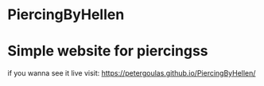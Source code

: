 # PiercingByHellen

# Simple website for piercingss


if you wanna see it live visit:
https://petergoulas.github.io/PiercingByHellen/
